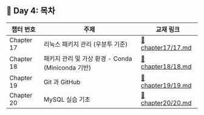 ## 📘 Day 4: 목차

| 챕터 번호 | 주제 | 교재 링크                            |
|-----------|------|--------------------------------------|
| Chapter 17 |  리눅스 패키지 관리 (우분투 기준)   | [📄 chapter17/17.md](../chapter17/17.md) |
| Chapter 18 |  패키지 관리 및 가상 환경 - Conda (Miniconda 기반)   | [📄 chapter18/18.md](../chapter18/18.md) |
| Chapter 19 |  Git 과 GitHub   | [📄 chapter19/19.md](../chapter19/19.md) |
| Chapter 20 |  MySQL 실습 기초   | [📄 chapter20/20.md](../chapter20/20.md) |
